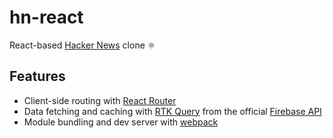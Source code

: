 # hn-react

React-based [Hacker News](https://news.ycombinator.com/) clone :atom_symbol:

## Features

- Client-side routing with [React Router](https://reactrouter.com/)
- Data fetching and caching with [RTK Query](https://redux-toolkit.js.org/rtk-query/overview/) from the official [Firebase API](https://github.com/HackerNews/API)
- Module bundling and dev server with [webpack](https://webpack.js.org/)
